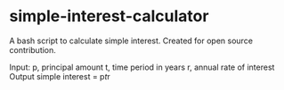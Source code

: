 # simple-interest-calculator
A bash script to calculate simple interest. Created for open source contribution.

Input:
   p, principal amount
   t, time period in years
   r, annual rate of interest
Output
   simple interest = p*t*r
